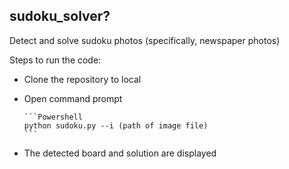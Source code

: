 ## sudoku_solver?
Detect and solve sudoku photos (specifically, newspaper photos)

Steps to run the code:
* Clone the repository to local
* Open command prompt 

      ```Powershell
      python sudoku.py --i (path of image file)
      ```
* The detected board and solution are displayed
